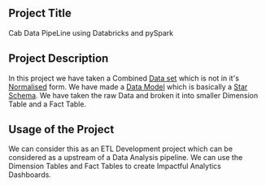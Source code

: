 ## Project Title
Cab Data PipeLine using Databricks and pySpark

## Project Description
In this project we have taken a Combined [Data set](https://github.com/everysemicoloncounts/Data-Engineering-Projects/tree/main/Uber%20Data%20Analysis%20Project/data) which is not in it's [Normalised](https://www.geeksforgeeks.org/normalization-process-in-dbms/) form. We have made a [Data Model](https://www.geeksforgeeks.org/data-modeling-a-comprehensive-guide-for-analysts/) which is basically a [Star Schema](https://github.com/everysemicoloncounts/Data-Engineering-Projects/blob/main/Uber%20Data%20Analysis%20Project/data_model.jpeg). We have taken the raw Data and broken it into smaller Dimension Table and a Fact Table.

## Usage of the Project
We can consider this as an ETL Development project which can be considered as a upstream of a Data Analysis pipeline. We can use the Dimension Tables and Fact Tables to create Impactful Analytics Dashboards.